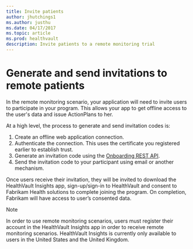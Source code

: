 ```yaml
---
title: Invite patients
author: jhutchings1
ms.author: justhu
ms.date: 04/17/2017
ms.topic: article
ms.prod: healthvault
description: Invite patients to a remote monitoring trial
---
```


# Generate and send invitations to remote patients

In the remote monitoring scenario, your application will need to invite users to participate in your program. This allows your app to get offline access to the user's data and issue ActionPlans to her. 

At a high level, the process to generate and send invitation codes is:

1.  Create an offline web application connection.
2.  Authenticate the connection. This uses the certificate you registered earlier to establish trust.
3.  Generate an invitation code using the [Onboarding REST API](https://developer.healthvault.com/Api).
4.  Send the invitation code to your participant using email or another mechanism.

Once users receive their invitation, they will be invited to download the HealthVault Insights app, sign-up/sign-in to HealthVault and consent to Fabrikam Health solutions to complete joining the program. On completion, Fabrikam will have access to user’s consented data.

> [!NOTE]
> In order to use remote monitoring scenarios, users must register their account in the HealthVault Insights app in order to receive remote monitoring scenarios. HealthVault Insights is currently only available to users in the United States and the United Kingdom.


